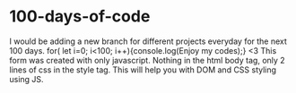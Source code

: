 # 100-days-of-code
I would be adding a new branch for different projects everyday for the next 100 days. for( let i=0; i&lt;100; i++){console.log(Enjoy my codes);} &lt;3
This form was created with only javascript.
Nothing in the html body tag, only 2 lines of css in the style tag.
This will help you with DOM and CSS styling using JS.
